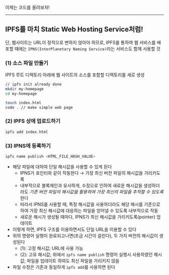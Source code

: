이제는 코드를 올려보자!

---

## IPFS를 마치 Static Web Hosting Service처럼!

단, 웹사이트는 URL이 정적으로 변하지 않아야 하므로, IPFS를 통하여 웹 서비스를 배포할 때에는 `IPNS(InterPlanetary Naming Service)`라는 서비스도 함께 사용할 것

### (1) 소스 파일 만들기

IPFS 루트 디렉토리 아래에 웹 사이트의 소스를 포함할 디렉토리를 새로 생성

```bash
// ipfs init already done
mkdir my-homepage
cd my-homepage

touch index.html
code . // make simple web page
```

### (2) IPFS 상에 업로드하기

```bash
ipfs add index.html
```

### (3) IPNS에 등록하기

```bash
ipfs name publish <HTML_FILE_HASH_VALUE>
```

- 해당 파일에 대하여 단일 해시값을 사용할 수 있게 된다
  - IPNS가 포인터와 같이 작동한다 → 가장 최신 버전 파일의 해시값을 가리키도록
  - 내부적으로 블록체인과 유사하게, 수정으로 인하여 새로운 해시값을 생성하더라도 *기존 버전 파일의 해시값을 활용하여 가장 최신의 파일을 추적할 수 있도록* 한다
  - 따라서 IPNS를 사용할 때, 특정 해시값을 사용하더라도 해당 해시를 기준으로 하여 가장 최신 해시값에 대응하는 파일을 얻어낼 수 있도록 내부적으로 작동
  - 새로운 해시가 생성될 때마다, IPNS가 최신 해시값을 가리키도록(pointer) 업데이트
- 이렇게 하면, IPFS 구조를 이용하면서도 단일 URL을 이용할 수 있다
- 위의 명령어 실행이 완료되고나면(조금 시간이 걸린다), 두 가지 버전의 해시값이 생성된다
  - (1): 고정 해시값; URL에 사용 가능
  - (2): 고유 해시값; 위에서 `ipfs name publish` 명령어 실행시 사용하였던 해시값; 파일을 업데이트 하여도 최신 파일을 가리키지 않음
- 파일 수정은 기존과 동일하게 `ipfs add`를 사용하면 된다
